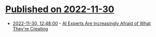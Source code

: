 # [Published on 2022-11-30](index.md)

* [2022-11-30, 12:48:00](https://soylentnews.org/article.pl?sid=22/11/29/156200&from=rss) - [AI Experts Are Increasingly Afraid of What They're Creating](https://soylentnews.org/article.pl?sid=22/11/29/156200&from=rss)
